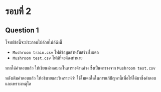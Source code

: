 # รอบที่ 2

## Question 1


โจทย์ข้อนี้จะประกอบไปด้วยไฟล์ดังนี้

* `Mushroom train.csv` ไฟล์ข้อมูลสำหรับสร้างโมเดล
* `Mushroom test.csv` ไฟล์ที่จะต้องทำนาย

หากได้คำตอบแล้ว ให้เขียนคำตอบลงในตารางด้านล่าง ซึ่งเป็นตารางจาก `Mushroom test.csv`

หลังเติมคำตอบแล้ว ให้อธิบายและวิเคราะห์ว่า ใช้โมเดลใดในการแก้ปัญหานี้เพื่อให้ได้มาซึ่งคำตอบ และเพราะเหตุใด 
